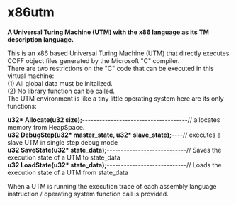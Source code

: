 # x86utm
<b>A Universal Turing Machine (UTM) with the x86 language as its TM description language.</b><br>

This is an x86 based Universal Turing Machine (UTM) that directly executes COFF object files generated by the Microsoft "C" compiler. <br>
There are two restrictions on the "C" code that can be executed in this virtual machine: <br>
(1) All global data must be initalized. <br>
(2) No library function can be called. <br>
The UTM environment is like a tiny little operating system here are its only functions:

<b>u32* Allocate(u32 size);</b>-------------------------------------// allocates memory from HeapSpace.<br>
<b>u32 DebugStep(u32* master_state, u32* slave_state);</b>----// executes a slave UTM in single step debug mode <br>
<b>u32 SaveState(u32* state_data);</b>----------------------------// Saves the execution state of a UTM to state_data<br>
<b>u32 LoadState(u32* state_data);</b>----------------------------// Loads the execution state of a UTM from state_data<br>

When a UTM is running the execution trace of each assembly language instruction / operating system function call is provided. 
